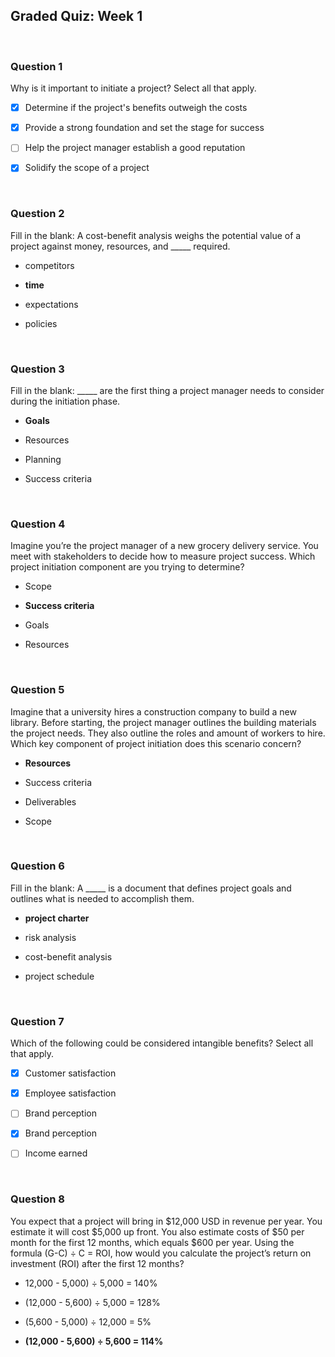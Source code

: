 ## Graded Quiz: Week 1

<br>

### Question 1

Why is it important to initiate a project? Select all that apply.

+ [x] Determine if the project's benefits outweigh the costs

+ [x] Provide a strong foundation and set the stage for success

+ [ ] Help the project manager establish a good reputation

+ [x] Solidify the scope of a project

<br>

### Question 2

Fill in the blank: A cost-benefit analysis weighs the potential value of a project against money, resources, and _____ required.

- competitors


- **time**


- expectations


- policies

<br>

### Question 3

Fill in the blank: _____ are the first thing a project manager needs to consider during the initiation phase. 

- **Goals**


- Resources


- Planning


- Success criteria

<br>

### Question 4

Imagine you’re the project manager of a new grocery delivery service. You meet with stakeholders to decide how to measure project success. Which project initiation component are you trying to determine? 

- Scope


- **Success criteria**


- Goals


- Resources 

<br>

### Question 5

Imagine that a university hires a construction company to build a new library. Before starting, the project manager outlines the building materials the project needs. They also outline the roles and amount of workers to hire. Which key component of project initiation does this scenario concern?

- **Resources**


- Success criteria


- Deliverables


- Scope

<br>

### Question 6

Fill in the blank: A _____ is a document that defines project goals and outlines what is needed to accomplish them.

- **project charter**


- risk analysis


- cost-benefit analysis


- project schedule

<br>

### Question 7

Which of the following could be considered intangible benefits? Select all that apply.

+ [x] Customer satisfaction

+ [x] Employee satisfaction

+ [ ] Brand perception

+ [x] Brand perception

+ [ ] Income earned

<br>

### Question 8

You expect that a project will bring in $12,000 USD in revenue per year. You estimate it will cost $5,000 up front. You also estimate costs of $50 per month for the first 12 months, which equals $600 per year. Using the formula (G-C) ÷ C = ROI, how would you calculate the project’s return on investment (ROI) after the first 12 months?

- 12,000 - 5,000) ÷ 5,000 = 140%


- (12,000 - 5,600) ÷ 5,000 = 128%


- (5,600 - 5,000) ÷ 12,000 = 5%


- **(12,000 - 5,600) ÷ 5,600 = 114%**